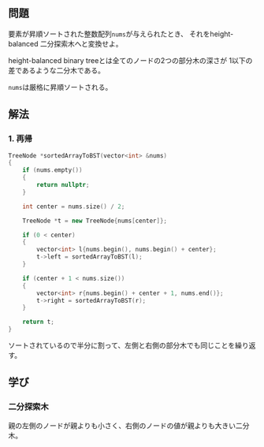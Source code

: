 ## 問題
要素が昇順ソートされた整数配列`nums`が与えられたとき、
それをheight-balanced 二分探索木へと変換せよ。

height-balanced binary treeとは全てのノードの2つの部分木の深さが
1以下の差であるような二分木である。

`nums`は厳格に昇順ソートされる。

## 解法
### 1. 再帰
```cpp
TreeNode *sortedArrayToBST(vector<int> &nums)
{
	if (nums.empty())
	{
		return nullptr;
	}

	int center = nums.size() / 2;

	TreeNode *t = new TreeNode{nums[center]};

	if (0 < center)
	{
		vector<int> l{nums.begin(), nums.begin() + center};
		t->left = sortedArrayToBST(l);
	}

	if (center + 1 < nums.size())
	{
		vector<int> r{nums.begin() + center + 1, nums.end()};
		t->right = sortedArrayToBST(r);
	}

	return t;
}
```
ソートされているので半分に割って、左側と右側の部分木でも同じことを繰り返す。

## 学び
### 二分探索木
親の左側のノードが親よりも小さく、右側のノードの値が親よりも大きい二分木。
